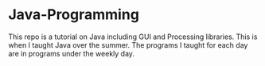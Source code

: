 # Java-Programming
This repo is a tutorial on Java including GUI and Processing libraries. 
This is when I taught Java over the summer. The programs I taught for each day are in programs under the weekly day.
